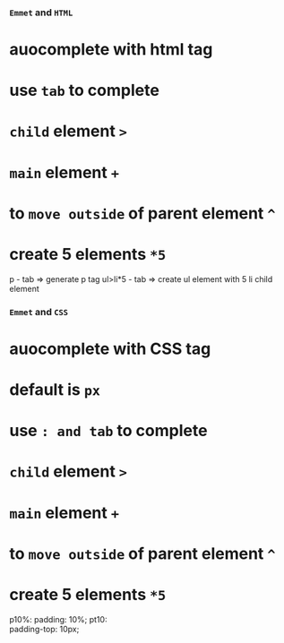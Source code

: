 ### `Emmet` and `HTML`

# auocomplete with html tag
# use `tab` to complete
# `child`  element    `>`
# `main` element    `+`
# to `move outside` of parent element     `^`
# create 5 elements    `*5`

p - tab => generate p tag
ul>li*5 - tab => create ul element with 5 li child element

### `Emmet` and `CSS`

# auocomplete with CSS tag
# default is `px`
# use `: and tab` to complete
# `child`  element    `>`
# `main` element    `+`
# to `move outside` of parent element     `^`
# create 5 elements    `*5`

p10%:
padding: 10%;
pt10:   
padding-top: 10px;